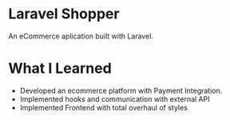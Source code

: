 # Laravel Shopper

An eCommerce aplication built with Laravel.

# What I Learned

* Developed an ecommerce platform with Payment Integration.
* Implemented hooks and communication with external API
* Implemented Frontend with total overhaul of styles
